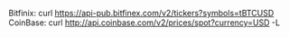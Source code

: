 
Bitfinix: curl https://api-pub.bitfinex.com/v2/tickers?symbols=tBTCUSD
CoinBase: curl http://api.coinbase.com/v2/prices/spot?currency=USD -L


